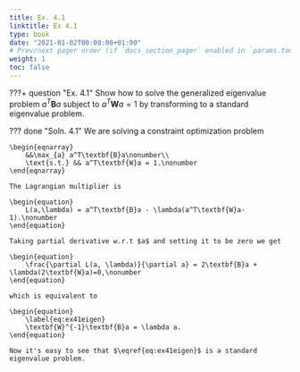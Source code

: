 ```yaml
---
title: Ex. 4.1
linktitle: Ex 4.1
type: book
date: "2021-01-02T00:00:00+01:00"
# Prev/next pager order (if `docs_section_pager` enabled in `params.toml`)
weight: 1
toc: false
---
```


???+ question "Ex. 4.1"
	Show how to solve the generalized eigenvalue problem $a^T\textbf{B}a$ subject to $a^T\textbf{W}a = 1$ by transforming to a standard eigenvalue problem.

??? done "Soln. 4.1"
	We are solving a constraint optimization problem

	\begin{eqnarray}
		&&\max_{a} a^T\textbf{B}a\nonumber\\
		\text{s.t.} && a^T\textbf{W}a = 1.\nonumber
	\end{eqnarray}

	The Lagrangian multiplier is

	\begin{equation}
		L(a,\lambda) = a^T\textbf{B}a - \lambda(a^T\textbf{W}a-1).\nonumber
	\end{equation}

	Taking partial derivative w.r.t $a$ and setting it to be zero we get

	\begin{equation}
		\frac{\partial L(a, \lambda)}{\partial a} = 2\textbf{B}a + \lambda(2\textbf{W}a)=0,\nonumber
	\end{equation} 

	which is equivalent to

	\begin{equation}
		\label{eq:ex41eigen}
		\textbf{W}^{-1}\textbf{B}a = \lambda a.
	\end{equation}

	Now it's easy to see that $\eqref{eq:ex41eigen}$ is a standard eigenvalue problem.